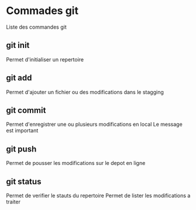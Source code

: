 # Commades git

Liste des commandes git

## git init
Permet d'initialiser un repertoire

## git add
Permet d'ajouter un fichier ou des modifications dans le stagging

## git commit
Permet d'enregistrer une ou plusieurs modifications en local
Le message est important

## git push
Permet de pousser les modifications sur le depot en ligne

## git status
Permet de verifier le stauts du repertoire
Permet de lister les modifications a traiter